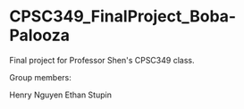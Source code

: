 # CPSC349_FinalProject_Boba-Palooza
Final project for Professor Shen's CPSC349 class.

Group members:

Henry Nguyen 
Ethan Stupin

